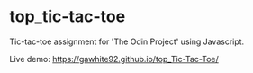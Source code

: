 # top_tic-tac-toe
Tic-tac-toe assignment for 'The Odin Project' using Javascript.

Live demo: https://gawhite92.github.io/top_Tic-Tac-Toe/
